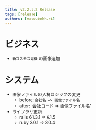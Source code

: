 ```yaml
---
title: v2.2.1.2 Release
tags: [release]
authors: [matsubokkuri]
---
```


<!-- truncate -->

# ビジネス

- `新コスモス電機` の画像追加


# システム

- 画像ファイルの入稿ロジックの変更
  - before: `会社名 => 画像ファイル名`
  - after: `会社コード => 画像ファイル名'
- ライブラリ更新
  - rails 6.1.3.1 => 6.1.5
  - ruby 3.0.1 => 3.0.4

